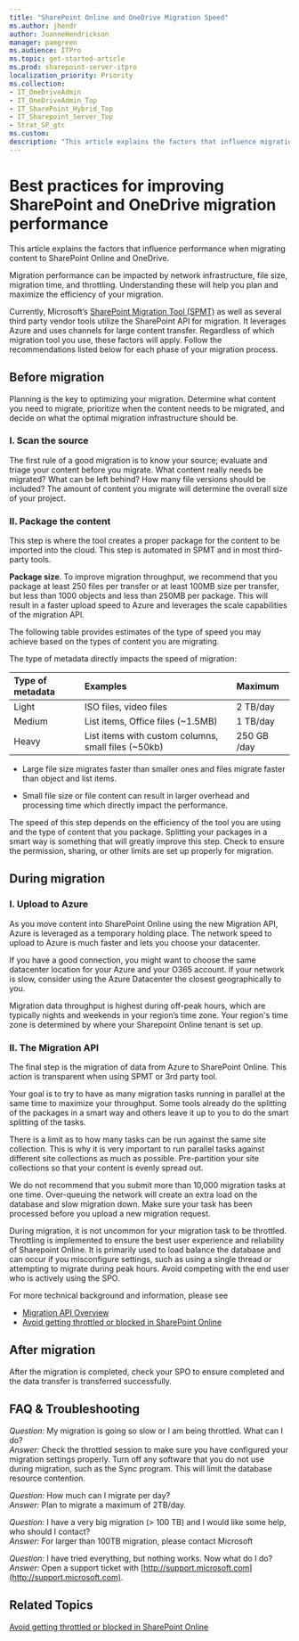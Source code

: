 ```yaml
---
title: "SharePoint Online and OneDrive Migration Speed"
ms.author: jhendr
author: JoanneHendrickson
manager: pamgreen
ms.audience: ITPro
ms.topic: get-started-article
ms.prod: sharepoint-server-itpro
localization_priority: Priority
ms.collection:
- IT_OneDriveAdmin
- IT_OneDriveAdmin_Top
- IT_SharePoint_Hybrid_Top
- IT_Sharepoint_Server_Top
- Strat_SP_gtc
ms.custom: 
description: "This article explains the factors that influence migration speed at each phase while using the SharePoint Online Migration API ."
---
```


# Best practices for improving SharePoint and OneDrive migration performance

This article explains the factors that influence performance when migrating content to SharePoint Online and OneDrive.

Migration performance can be impacted by network infrastructure, file size, migration time, and throttling. Understanding these will help you plan and maximize the efficiency of your migration.

Currently, Microsoft’s [SharePoint Migration Tool (SPMT)](https://docs.microsoft.com/en-us/sharepointmigration/introducing-the-sharepoint-migration-tool) as well as several third party vendor tools utilize the SharePoint API for migration. It leverages Azure and uses channels for large content transfer.  Regardless of which migration tool you use, these factors will apply. Follow the recommendations listed below for each phase of your migration process.


 
## Before migration

Planning is the key to optimizing your migration.  Determine what content you need to migrate,  prioritize when the content needs to be migrated, and decide on what the optimal migration infrastructure should be. 


### I. Scan the source

The first rule of a good migration is to know your source; evaluate and triage your content before you migrate. What content really needs be migrated? What can be left behind? How many file versions should be included? The amount of content you migrate will determine the overall size of your project. 

### II. Package the content
This step is where the tool creates a proper package for the content to be imported into the cloud. This step is automated in SPMT and in most third-party tools. 

**Package size**. To improve migration throughput, we recommend that you package at least 250 files per transfer or at least 100MB size per transfer, but less than 1000 objects and less than 250MB per package. This will result in a faster upload speed to Azure and leverages the scale capabilities of the migration API. 

The following table provides estimates of the type of speed you may achieve based on the types of content you are migrating.  

The type of metadata directly impacts the speed of migration:
  
|**Type of metadata**|**Examples**|**Maximum**|
|:-----|:-----|:-----|
|Light  <br/> |ISO files, video files  <br/> |2 TB/day  <br/> |
|Medium  <br/> |List items, Office files (~1.5MB)  <br/> |1 TB/day  <br/> |
|Heavy  <br/> |List items with custom columns, small files (~50kb)  <br/> |250 GB /day  <br/> |

- Large file size migrates faster than smaller ones and files migrate faster than object and list items.
 
- Small file size or file content can result in larger overhead and processing time which directly impact the performance. 

The speed of this step depends on the efficiency of the tool you are using and the type of content that you package. Splitting your packages in a smart way is something that will greatly improve this step. Check to ensure the permission, sharing, or other limits are set up properly for migration.  

## During migration


### I. Upload to Azure
As you move content into SharePoint Online using the new Migration API, Azure is leveraged as a temporary holding place. The network speed to upload to Azure is much faster and lets you choose your datacenter. 

If you have a good connection, you might want to choose the same datacenter location for your Azure and your O365 account. If your network is slow, consider using the Azure Datacenter the closest geographically to you. 

Migration data throughput is highest during off-peak hours, which are typically nights and weekends in your region’s time zone. Your region's time zone is determined by where your Sharepoint Online tenant is set up.


### II. The Migration API

The final step is the migration of data from Azure to SharePoint Online. This action is transparent when using SPMT or 3rd party tool.

Your goal is to try to have as many migration tasks running in parallel at the same time to maximize your throughput. Some tools already do the splitting of the packages in a smart way and others leave it up to you to do the smart splitting of the tasks.
 
There is a limit as to how many tasks can be run against the same site collection. This is why it is very important to run parallel tasks against different site collections as much as possible. Pre-partition your site collections so that your content is evenly spread out.

We do not recommend that you submit more than 10,000 migration tasks at one time. Over-queuing the network will create an extra load on the database and slow migration down. Make sure your task has been processed before you upload a new migration request.

During migration, it is not uncommon for your migration task to be throttled. Throttling is implemented to ensure the best user experience and reliability of Sharepoint Online. It is primarily used to load balance the database and can occur if you misconfigure settings, such as using a single thread or attempting to migrate during peak hours.  Avoid competing with the end user who is actively using the SPO.

For more technical background and information, please see 
- [Migration API Overview](https://docs.microsoft.com/en-us/sharepoint/dev/apis/migration-api-overview) 
- [Avoid getting throttled or blocked in SharePoint Online](http://go.microsoft.com/fwlink/?LinkID=619858&amp;clcid=0x409)

## After migration
After the migration is completed, check your SPO to ensure completed and the data transfer is transferred successfully.

## FAQ & Troubleshooting


*Question:*    My migration is going so slow or I am being throttled.  What can I do?</br>
*Answer:*      Check the throttled session to make sure you have configured your migration settings properly. Turn off any software that you do not use during migration, such as the Sync program. This will limit the database resource contention.</br>


*Question:* How much can I migrate per day?</br>
*Answer:*   Plan to migrate a maximum of 2TB/day.


*Question:*  I have a very big migration (> 100 TB) and I would like some help, who should I contact?</br>
*Answer:*   For larger than 100TB migration, please contact Microsoft

*Question:* I have tried everything, but nothing works. Now what do I do?</br>
*Answer:*   Open a support ticket with [http://support.microsoft.com](http://support.microsoft.com). 



## Related Topics

[Avoid getting throttled or blocked in SharePoint Online](http://go.microsoft.com/fwlink/?LinkID=619858&amp;clcid=0x409)
  

